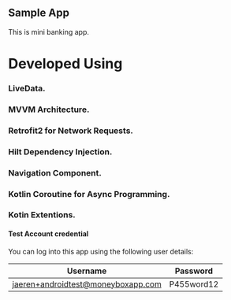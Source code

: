 
## Sample App
This is mini banking app.

# Developed Using
### LiveData.
### MVVM Architecture.
### Retrofit2 for Network Requests.
### Hilt Dependency Injection.
### Navigation Component.
### Kotlin Coroutine for Async Programming.
### Kotin Extentions.

#### Test Account credential
You can log into this app using the following user details:


|  Username          | Password         |
| ------------- | ------------- |
| jaeren+androidtest@moneyboxapp.com  | P455word12  |



